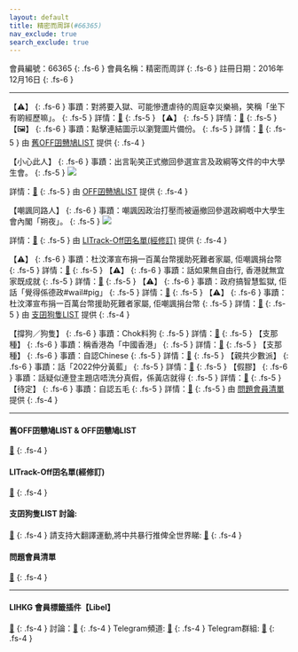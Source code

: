 ```yaml
---
layout: default
title: 精密而周詳(#66365)
nav_exclude: true
search_exclude: true
---
```


會員編號：66365
{: .fs-6 }
會員名稱：精密而周詳
{: .fs-6 }
註冊日期：2016年12月16日
{: .fs-6 }

---

<div class="code-example" markdown="1">

【⚠️】
{: .fs-6 }
事蹟：對將要入獄、可能慘遭虐待的周庭幸災樂禍，笑稱「坐下有啲經歷嘛」。
{: .fs-5 }
詳情：[🔗](https://lih.kg/aFHDNwV)
{: .fs-5 }
【⚠️】
{: .fs-5 }
詳情：[🔗](https://lih.kg/aFNRgOV)
{: .fs-5 }
【🖼️】
{: .fs-6 }
事蹟：點擊連結圖示以瀏覽圖片備份。
{: .fs-5 }
詳情：[🔗](https://filedn.eu/l9Hq1YKLkJ4m0VSXcdcfUaJ/LIHKG_on99/on9_son_2020/66365)
{: .fs-5 }
由 [舊OFF囝戇鳩LIST](#舊off囝戇鳩list--off囝戇鳩list) 提供
{: .fs-4 }

</div>
<div class="code-example" markdown="1">

【小心此人】
{: .fs-6 }
事蹟：出言恥笑正式撤回參選宣言及政綱等文件的中大學生會。
{: .fs-5 }
![](https://filedn.eu/l9Hq1YKLkJ4m0VSXcdcfUaJ/LIHKG_on99/on9_jai/66365/66365.1_.png)

詳情：[🔗](https://lih.kg/aKNCQmV)
{: .fs-5 }
由 [OFF囝戇鳩LIST](#舊off囝戇鳩list--off囝戇鳩list) 提供
{: .fs-4 }

</div>
<div class="code-example" markdown="1">

【嘲諷同路人】
{: .fs-6 }
事蹟：嘲諷因政治打壓而被逼撤回參選政綱嘅中大學生會內閣「朔夜」。
{: .fs-5 }
![](https://filedn.eu/l9Hq1YKLkJ4m0VSXcdcfUaJ/LIHKG_on99/on9_jai/66365/66365.1_.png)


詳情：[🔗](https://lih.kg/aKNCQmV)
{: .fs-5 }
由 [LITrack-Off囝名單(經修訂)](#litrack-off囝名單(經修訂)) 提供
{: .fs-4 }

</div>
<div class="code-example" markdown="1">

【⚠️】
{: .fs-6 }
事蹟：杜汶澤宣布捐一百萬台幣援助死難者家屬, 佢嘲諷捐台幣
{: .fs-5 }
詳情：[🔗](https://lih.kg/gODLmT)
{: .fs-5 }
【⚠️】
{: .fs-6 }
事蹟：話如果無自由行, 香港就無宜家既成就
{: .fs-5 }
詳情：[🔗](https://lih.kg/fwCQwT)
{: .fs-5 }
【⚠️】
{: .fs-6 }
事蹟：政府搞智慧監獄, 佢話「覺得係德政#wail#pig」
{: .fs-5 }
詳情：[🔗](https://lih.kg/aFNRgOV)
{: .fs-5 }
【⚠️】
{: .fs-6 }
事蹟：杜汶澤宣布捐一百萬台幣援助死難者家屬, 佢嘲諷捐台幣
{: .fs-5 }
詳情：[🔗](https://lih.kg/gODLmT)
{: .fs-5 }
由 [支囝狗隻LIST](#支囝狗隻list-討論) 提供
{: .fs-4 }

</div>
<div class="code-example" markdown="1">

【撐狗／狗隻】
{: .fs-6 }
事蹟：Chok料狗
{: .fs-5 }
詳情：[🔗](https://lih.kg/ayFQEwV)
{: .fs-5 }
【支那種】
{: .fs-6 }
事蹟：稱香港為「中國香港」
{: .fs-5 }
詳情：[🔗](https://lih.kg/sLqugQX)
{: .fs-5 }
【支那種】
{: .fs-6 }
事蹟：自認Chinese
{: .fs-5 }
詳情：[🔗](https://lih.kg/heOhJT)
{: .fs-5 }
【親共少數派】
{: .fs-6 }
事蹟：話「2022仲分黃藍」
{: .fs-5 }
詳情：[🔗](https://lih.kg/iaphdT)
{: .fs-5 }
【假膠】
{: .fs-6 }
事蹟：話疑似連登主題店唔洗分真假，係黃店就得
{: .fs-5 }
詳情：[🔗](https://lih.kg/eMifPT)
{: .fs-5 }
【待定】
{: .fs-6 }
事蹟：自認五毛
{: .fs-5 }
詳情：[🔗](https://lih.kg/suGPQHX)
{: .fs-5 }
由 [問題會員清單](#問題會員清單) 提供
{: .fs-4 }

</div>

---

#### 舊OFF囝戇鳩LIST & OFF囝戇鳩LIST 
[🔗](https://bit.ly/lihkg_on9_list)
{: .fs-4 }
#### LITrack-Off囝名單(經修訂)
[🔗](http://tiny.cc/LITrack_GS)
{: .fs-4 }
#### 支囝狗隻LIST 討論: 
[🔗](https://lih.kg/2908480)
{: .fs-4 }
請支持大翻譯運動,將中共暴行推俾全世界睇: [🔗](https://twitter.com/tgtm_official)
{: .fs-4 }

#### 問題會員清單
[🔗](https://github.com/V4KFDgEw8T/rccnmlhnzv)
{: .fs-4 }

---

#### LIHKG 會員標籤插件【Libel】
[🔗](https://kitce.github.io/libel)
{: .fs-4 }
討論：[🔗](https://lih.kg/2841778)
{: .fs-4 }
Telegram頻道: [🔗](https://t.me/LibelOfficialChannel)
{: .fs-4 }
Telegram群組: [🔗](https://t.me/LibelOfficialGroup)
{: .fs-4 }
